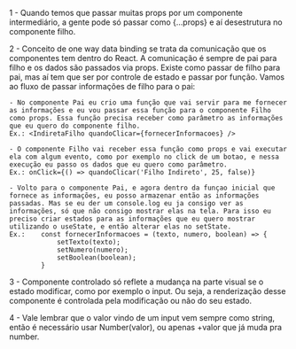 1 - Quando temos que passar muitas props por um componente intermediário, a gente pode só passar como {...props} e aí desestrutura no componente filho.

2 - Conceito de one way data binding se trata da comunicação que os componentes tem dentro do React.
A comunicação é sempre de pai para filho e os dados são passados via props. 
Existe como passar de filho para pai, mas aí tem que ser por controle de estado e passar por função.
Vamos ao fluxo de passar informações de filho para o pai:

    - No componente Pai eu crio uma função que vai servir para me fornecer as informações e eu vou passar essa função para o componente Filho como props. Essa função precisa receber como parâmetro as informações que eu quero do componente filho.
    Ex.: <IndiretaFilho quandoClicar={fornecerInformacoes} />

    - O componente Filho vai receber essa função como props e vai executar ela com algum evento, como por exemplo no click de um botao, e nessa execução eu passo os dados que eu quero como parâmetro.
    Ex.: onClick={() => quandoClicar('Filho Indireto', 25, false)}

    - Volto para o componente Pai, e agora dentro da funçao inicial que fornece as informações, eu posso armazenar então as informações passadas. Mas se eu der um console.log eu ja consigo ver as informações, só que não consigo mostrar elas na tela. Para isso eu preciso criar estados para as informações que eu quero mostrar utilizando o useState, e então alterar elas no setState.
    Ex.:    const fornecerInformacoes = (texto, numero, boolean) => {
                setTexto(texto);
                setNumero(numero);
                setBoolean(boolean);
            }

3 - Componente controlado só reflete a mudança na parte visual se o estado modificar, como por exemplo o input. Ou seja, a renderização desse componente é controlada pela modificação ou não do seu estado.


4 - Vale lembrar que o valor vindo de um input vem sempre como string, então é necessário usar Number(valor), ou apenas +valor que já muda pra number.
